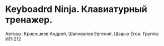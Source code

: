 # Keyboadrd Ninja. Клавиатурный тренажер.
Авторы: Кривошеев Андрей, Шаповалов Евгений, Шашко Егор. Группа: ИП-212
